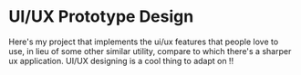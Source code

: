 # UI/UX Prototype Design

Here's my project that implements the ui/ux features that people love to use, in lieu of some other similar utility, compare to which there's a sharper ux application. 
UI/UX designing is a cool thing to adapt on !!
